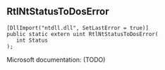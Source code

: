 ## RtlNtStatusToDosError

```
[DllImport("ntdll.dll", SetLastError = true)]
public static extern uint RtlNtStatusToDosError(
   int Status
);
```

Microsoft documentation: (TODO)
